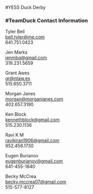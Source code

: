 #YESS Duck Derby   
### #TeamDuck Contact Information

Tyler Bell   
bell.tyler@me.com   
641.751.0423   

Jen Marks   
jenmbq@gmail.com   
319.231.5659   

Grant Awes   
gr@ntaw.es   
515.650.3711   

Morgan Janes   
morgan@morganjanes.com   
402.657.3190   

Ken Block   
kennethblock@gmail.com   
515.230.1136

Ravi K M   
ravikiran1906@gmail.com   
952.456.1730   

Eugen Burianov   
eugenburianov@gmail.com   
641-455-1840   

Becky McCrea   
becky.mccrea07@gmail.com   
515-577-8127   
